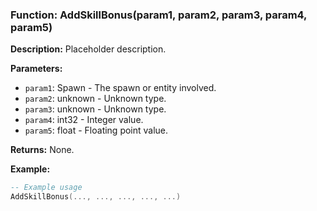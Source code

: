 ### Function: AddSkillBonus(param1, param2, param3, param4, param5)

**Description:**
Placeholder description.

**Parameters:**
- `param1`: Spawn - The spawn or entity involved.
- `param2`: unknown - Unknown type.
- `param3`: unknown - Unknown type.
- `param4`: int32 - Integer value.
- `param5`: float - Floating point value.

**Returns:** None.

**Example:**

```lua
-- Example usage
AddSkillBonus(..., ..., ..., ..., ...)
```
